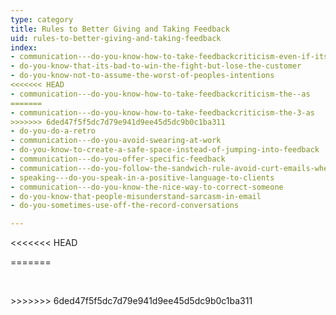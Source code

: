 ```yaml
---
type: category
title: Rules to Better Giving and Taking Feedback
uid: rules-to-better-giving-and-taking-feedback
index:
- communication---do-you-know-how-to-take-feedbackcriticism-even-if-its-not-your-fault
- do-you-know-that-its-bad-to-win-the-fight-but-lose-the-customer
- do-you-know-not-to-assume-the-worst-of-peoples-intentions
<<<<<<< HEAD
- communication---do-you-know-how-to-take-feedbackcriticism-the--as
=======
- communication---do-you-know-how-to-take-feedbackcriticism-the-3-as
>>>>>>> 6ded47f5f5dc7d79e941d9ee45d5dc9b0c1ba311
- do-you-do-a-retro
- communication---do-you-avoid-swearing-at-work
- do-you-know-to-create-a-safe-space-instead-of-jumping-into-feedback
- communication---do-you-offer-specific-feedback
- communication---do-you-follow-the-sandwich-rule-avoid-curt-emails-when-correcting-people
- speaking---do-you-speak-in-a-positive-language-to-clients
- communication---do-you-know-the-nice-way-to-correct-someone
- do-you-know-that-people-misunderstand-sarcasm-in-email
- do-you-sometimes-use-off-the-record-conversations

---
```

<<<<<<< HEAD

=======
<p>​​<br></p>
>>>>>>> 6ded47f5f5dc7d79e941d9ee45d5dc9b0c1ba311
<p>​​<br><br></p>

